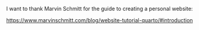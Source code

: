 I want to thank Marvin Schmitt for the guide to creating a personal website:

https://www.marvinschmitt.com/blog/website-tutorial-quarto/#introduction
